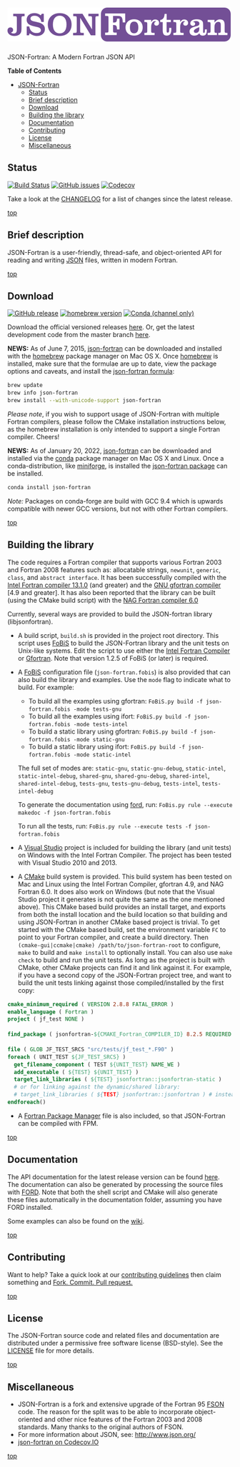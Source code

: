 ![JSON-Fortran](/media/json-fortran-logo-2.png)
============

JSON-Fortran: A Modern Fortran JSON API

<!-- markdown-toc start - Don't edit this section. Run M-x markdown-toc/generate-toc again -->
**Table of Contents**

- [JSON-Fortran](#json-fortran)
    - [Status](#status)
    - [Brief description](#brief-description)
    - [Download](#download)
    - [Building the library](#building-the-library)
    - [Documentation](#documentation)
    - [Contributing](#contributing)
    - [License](#license)
    - [Miscellaneous](#miscellaneous)

<!-- markdown-toc end -->

Status
------
[![Build Status](https://github.com/jacobwilliams/json-fortran/actions/workflows/CI.yml/badge.svg)](https://github.com/jacobwilliams/json-fortran/actions)
[![GitHub issues](https://img.shields.io/github/issues/jacobwilliams/json-fortran.png?style=plastic)](https://github.com/jacobwilliams/json-fortran/issues)
[![Codecov](https://codecov.io/gh/jacobwilliams/json-fortran/branch/master/graph/badge.svg)](https://codecov.io/gh/jacobwilliams/json-fortran)

Take a look at the
[CHANGELOG](https://github.com/jacobwilliams/json-fortran/blob/master/CHANGELOG.md#unreleased)
for a list of changes since the latest release.

[top](#json-fortran)

Brief description
---------------

JSON-Fortran is a user-friendly, thread-safe, and object-oriented API for reading and writing [JSON](http://json.org) files, written in modern Fortran.

[top](#json-fortran)

Download
--------------------

[![GitHub release](https://img.shields.io/github/release/jacobwilliams/json-fortran.svg?style=plastic)](https://github.com/jacobwilliams/json-fortran/releases)
[![homebrew version](https://img.shields.io/homebrew/v/json-fortran.svg?style=plastic)](https://formulae.brew.sh/formula/json-fortran)
[![Conda (channel only)](https://img.shields.io/conda/vn/conda-forge/json-fortran?style=plastic)](https://github.com/conda-forge/json-fortran-feedstock)

Download the official versioned releases
[here](https://github.com/jacobwilliams/json-fortran/releases/latest).
Or, get the latest development code from the master branch
[here](https://github.com/jacobwilliams/json-fortran.git).

__NEWS:__ As of June 7, 2015,
[json-fortran](https://github.com/jacobwilliams/json-fortran) can be
downloaded and installed with the [homebrew](http://brew.sh) package
manager on Mac OS X. Once [homebrew](http://brew.sh) is installed,
make sure that the formulae are up to date, view the package options
and caveats, and install the
[json-fortran formula](https://formulae.brew.sh/formula/json-fortran):

```bash
brew update
brew info json-fortran
brew install --with-unicode-support json-fortran
```

_Please note_, if you wish to support usage of JSON-Fortran with
multiple Fortran compilers, please follow the CMake installation
instructions below, as the homebrew installation is only intended to
support a single Fortran compiler. Cheers!

__NEWS:__ As of January 20, 2022,
[json-fortran](https://github.com/jacobwilliams/json-fortran) can be
downloaded and installed via the [conda](https://docs.conda.io/en/latest/)
package manager on Mac OS X and Linux. Once a conda-distribution, like
[miniforge](https://github.com/conda-forge/miniforge), is installed
the [json-fortran package](https://anaconda.org/conda-forge/json-fortran)
can be installed.

```bash
conda install json-fortran
```

_Note:_ Packages on conda-forge are build with GCC 9.4 which is upwards
compatible with newer GCC versions, but not with other Fortran compilers.

[top](#json-fortran)

Building the library
--------------------

The code requires a Fortran compiler that supports
various Fortran 2003 and Fortran 2008 features such as: allocatable
strings, `newunit`, `generic`, `class`, and `abstract interface`.
It has been successfully compiled with the [Intel Fortran compiler
13.1.0](https://software.intel.com/en-us/articles/non-commercial-software-development) (and greater) and the [GNU gfortran
compiler](http://gcc.gnu.org/wiki/GFortran) [4.9 and greater]. It has also
been reported that the library can be built (using the CMake build
script) with the [NAG Fortran compiler 6.0](http://www.nag.com/nagware/NP/NP_desc.asp)

Currently, several ways are provided to build the JSON-fortran library
(libjsonfortran).

* A build script, `build.sh` is provided in the project root directory. This script uses [FoBiS](https://github.com/szaghi/FoBiS) to build the JSON-Fortran library and the unit tests on Unix-like systems.  Edit the script to use either the [Intel Fortran Compiler](https://software.intel.com/en-us/fortran-compilers) or [Gfortran](https://gcc.gnu.org/wiki/GFortran).  Note that version 1.2.5 of FoBiS (or later) is required.

* A [FoBiS](https://github.com/szaghi/FoBiS) configuration file (`json-fortran.fobis`) is also provided that can also build the library and examples. Use the `mode` flag to indicate what to build. For example:

  * To build all the examples using gfortran: `FoBiS.py build -f json-fortran.fobis -mode tests-gnu`
  * To build all the examples using ifort: `FoBiS.py build -f json-fortran.fobis -mode tests-intel`
  * To build a static library using gfortran: `FoBiS.py build -f json-fortran.fobis -mode static-gnu`
  * To build a static library using ifort: `FoBiS.py build -f json-fortran.fobis -mode static-intel`

  The full set of modes are: `static-gnu`, `static-gnu-debug`, `static-intel`, `static-intel-debug`, `shared-gnu`, `shared-gnu-debug`, `shared-intel`, `shared-intel-debug`, `tests-gnu`, `tests-gnu-debug`, `tests-intel`, `tests-intel-debug`

  To generate the documentation using [ford](https://github.com/Fortran-FOSS-Programmers/ford), run: ```FoBis.py rule --execute makedoc -f json-fortran.fobis```

  To run all the tests, run: ```FoBis.py rule --execute tests -f json-fortran.fobis```

* A [Visual Studio](https://www.visualstudio.com) project is included for building the library (and unit tests) on Windows with the Intel Fortran Compiler.  The project has been tested with Visual Studio 2010 and 2013.

* A [CMake](http://www.cmake.org) build
system is provided. This build system has been tested on Mac and Linux
using the Intel Fortran Compiler, gfortran 4.9, and NAG Fortran 6.0. It does also work on Windows (but note that the Visual Studio project it generates is not quite the same as the one mentioned above). This CMake based build provides an install target,
and exports from both the install location and the build location so
that building and using JSON-Fortran in another CMake based project is
trivial. To get started with the CMake based build, set the
environment variable `FC` to point to your Fortran compiler, and
create a build directory. Then `(cmake-gui|ccmake|cmake)
/path/to/json-fortran-root` to configure, `make` to build and `make
install` to optionally install. You can also use `make check` to build and run the unit tests.
As long as the project is built with
CMake, other CMake projects can find it and link against it. For example,
if you have a second copy of the JSON-Fortran project tree, and want to build the unit tests
linking against those compiled/installed by the first copy:

```CMake
cmake_minimum_required ( VERSION 2.8.8 FATAL_ERROR )
enable_language ( Fortran )
project ( jf_test NONE )

find_package ( jsonfortran-${CMAKE_Fortran_COMPILER_ID} 8.2.5 REQUIRED )

file ( GLOB JF_TEST_SRCS "src/tests/jf_test_*.F90" )
foreach ( UNIT_TEST ${JF_TEST_SRCS} )
  get_filename_component ( TEST ${UNIT_TEST} NAME_WE )
  add_executable ( ${TEST} ${UNIT_TEST} )
  target_link_libraries ( ${TEST} jsonfortran::jsonfortran-static )
  # or for linking against the dynamic/shared library:
  # target_link_libraries ( ${TEST} jsonfortran::jsonfortran ) # instead
endforeach()
```

* A [Fortran Package Manager](https://github.com/fortran-lang/fpm) file is also included, so that JSON-Fortran can be compiled with FPM.

[top](#json-fortran)

Documentation
--------------

The API documentation for the latest release version can be found
[here](https://jacobwilliams.github.io/json-fortran/).  The
documentation can also be generated by processing the source files
with [FORD](https://github.com/Fortran-FOSS-Programmers/ford).  Note that both the
shell script and CMake will also generate these files automatically in the documentation folder, assuming you have FORD installed.

Some examples can also be found on the [wiki](https://github.com/jacobwilliams/json-fortran/wiki/Example-Usage).

[top](#json-fortran)

Contributing
------------

Want to help?  Take a quick look at our [contributing guidelines](https://github.com/jacobwilliams/json-fortran/blob/master/.github/CONTRIBUTING.md) then claim something and [Fork. Commit. Pull request.](https://help.github.com/articles/fork-a-repo/)

[top](#json-fortran)

License
--------
The JSON-Fortran source code and related files and documentation are distributed under a permissive free software license (BSD-style).  See the [LICENSE](https://raw.githubusercontent.com/jacobwilliams/json-fortran/master/LICENSE) file for more details.

[top](#json-fortran)

Miscellaneous
---------------

* JSON-Fortran is a fork and extensive upgrade of the Fortran 95 [FSON](https://github.com/josephalevin/fson) code. The reason for the split was to be able to incorporate object-oriented and other nice features of the Fortran 2003 and 2008 standards.  Many thanks to the original authors of FSON.
* For more information about JSON, see: <http://www.json.org/>
* [json-fortran on Codecov.IO](https://codecov.io/gh/jacobwilliams/json-fortran)

[top](#json-fortran)
